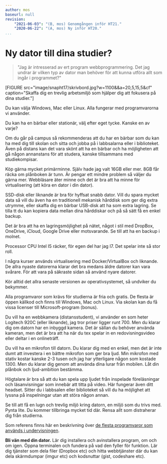 ```yaml
---
author: mos
baseurl: null
revision:
    "2021-06-03": "(B, mos) Genomgången inför HT21."
    "2020-06-22": "(A, mos) Ny inför HT20."
...
```

Ny dator till dina studier?
==================================

> "Jag är intresserad av ert program webbprogrammering. Det jag undrar är vilken typ av dator man behöver för att kunna utföra allt som ingår i programmet?"

[FIGURE src="image/snapht17/skrivbord.jpg?w=1100&&a=20,5,15,5&cf" caption="Skaffa dig en trevlig arbetsmiljö som hjälper dig att fokusera på dina studier."]

Du kan välja Windows, Mac eller Linux. Alla fungerar med programvarorna vi använder.

Du kan ha en bärbar eller stationär, välj efter eget tycke. Kanske en av varje?

Om du går på campus så rekommenderas att du har en bärbar som du kan ha med dig till skolan och sitta och jobba på i labbsalarna eller i biblioteket. Även på distans kan det vara skönt att ha en bärbar och ha möjligheten att gå någon annanstans för att studera, kanske tillsammans med studiekompisar.

Köp gärna mycket primärminne. Själv hade jag valt 16GB eller mer. 8GB får räcka om plånboken är tunn. Är pengar ett mindre problem så väljer du gärna mer. Webbläsare äter minne och det är bra att ha minne för virtualisering (att köra en dator i din dator).

SSD-disk eller liknande är bra för hyffsat snabb dator. Vill du spara mycket data så vill du även ha en traditionell mekanisk hårddisk som ger dig extra utrymme, eller skaffa dig en bärbar USB-disk att ha som extra lagring. Se tilla tt du kan kopiera data mellan dina hårddiskar och på så sätt få en enkel backup.

Det är bra att ha en lagringsmöjlighet på nätet, något i stil med DropBox, OneDrive, iCloud, Google Drive eller motsvarande. Se till att ha en backup i molnet.

Processor CPU Intel I5 räcker, för egen del har jag I7. Det spelar inte så stor roll.

I några kurser används virtualisering med Docker/VirtualBox och liknande. De allra nyaste datorerna klarar det bra medans äldre datorer kan vara svårare. För att vara på säkraste sidan så använd nyare datorer.

Kör alltid det allra senaste versionen av operativsystemet, så undviker du bekymmer.

Alla programvaror som krävs för studierna är fria och gratis. De flesta är öppen källkod och finns till Windows, Mac och Linux. Via skolan kan du få vissa licenser till Microsoft-program (bonus).

Du vill ha en webbkamera (distansstudent), vi använder en som heter Logitech 920C (eller liknande), jag tror priser ligger runt 700. Men du klarar dig om datorn har en inbyggd kamera. Det är sällan du behöver använda kameran, men det är bra att ha när du tex spelar in en redovisningsvideo eller deltar i en onlineträff.

Du vill ha en mikrofon till datorn. Du klarar dig med en enkel, men det är inte dumt att investera i en bättre mikrofon som ger bra ljud. Min mikrofon med stativ kostar kanske 2-3 tusen och jag har ytterligare någon som kostade 1300. Men du klarar dig genom att använda dina lurar från mobilen. Låt din plånbok och ljud-ambition bestämma.

Högtalare är bra så att du kan spela upp ljudet från inspelade föreläsningar och läsanvisningar som innebär att titta på video. Här fungerar även ditt headset. Sitter du i labbsalen eller biblioteket så vill du ha möjlighet att lyssna på inspelningar utan att störa någon annan.

Se till att få en lugn och trevlig miljö kring datorn, en miljö som du trivs med. Pynta lite. Du kommer tillbringa mycket tid där. Rensa allt som distraherar dig från studierna.

Som referens finns här en beskrivning över [de flesta programvaror som används i undervisningen](labbmiljo/inledning).

**Bli vän med din dator.** Lär dig installera och avinstallera program, om och om igen. Öppna terminalen och fundera på vad den fyller för funktion. Lär dig tjänster som dela filer (Dropbox etc) och hitta webbtjänster där du kan dela skärmdumpar (imgur etc) och kodsnuttar (gist, codeshare etc).
